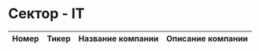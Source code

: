 # Сектор - IT

| Номер|Тикер|Название компании|Описание компании|
|--------------|:--:|:-------:|:---:|
